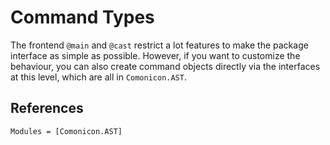 # Command Types

The frontend `@main` and `@cast` restrict a lot features to make the package interface as simple as possible. However,
if you want to customize the behaviour, you can also create command objects directly via the interfaces at this level,
which are all in `Comonicon.AST`.

## References

```@autodocs
Modules = [Comonicon.AST]
```
